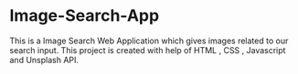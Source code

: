 # Image-Search-App

This is a Image Search Web Application which gives images related to our search input. This project is created with help of HTML , CSS , Javascript and Unsplash API.
